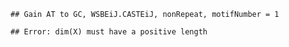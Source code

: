 

```
## Gain AT to GC, WSBEiJ.CASTEiJ, nonRepeat, motifNumber = 1
```

```
## Error: dim(X) must have a positive length
```
  
